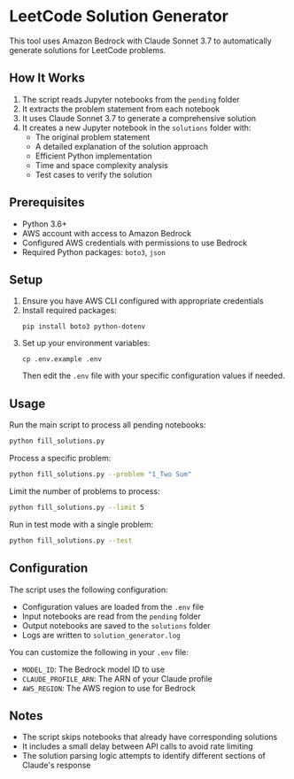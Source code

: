 # LeetCode Solution Generator

This tool uses Amazon Bedrock with Claude Sonnet 3.7 to automatically generate solutions for LeetCode problems.

## How It Works

1. The script reads Jupyter notebooks from the `pending` folder
2. It extracts the problem statement from each notebook
3. It uses Claude Sonnet 3.7 to generate a comprehensive solution
4. It creates a new Jupyter notebook in the `solutions` folder with:
   - The original problem statement
   - A detailed explanation of the solution approach
   - Efficient Python implementation
   - Time and space complexity analysis
   - Test cases to verify the solution

## Prerequisites

- Python 3.6+
- AWS account with access to Amazon Bedrock
- Configured AWS credentials with permissions to use Bedrock
- Required Python packages: `boto3`, `json`

## Setup

1. Ensure you have AWS CLI configured with appropriate credentials
2. Install required packages:
   ```
   pip install boto3 python-dotenv
   ```
3. Set up your environment variables:
   ```
   cp .env.example .env
   ```
   Then edit the `.env` file with your specific configuration values if needed.

## Usage

Run the main script to process all pending notebooks:

```bash
python fill_solutions.py
```

Process a specific problem:

```bash
python fill_solutions.py --problem "1_Two Sum"
```

Limit the number of problems to process:

```bash
python fill_solutions.py --limit 5
```

Run in test mode with a single problem:

```bash
python fill_solutions.py --test
```

## Configuration

The script uses the following configuration:
- Configuration values are loaded from the `.env` file
- Input notebooks are read from the `pending` folder
- Output notebooks are saved to the `solutions` folder
- Logs are written to `solution_generator.log`

You can customize the following in your `.env` file:
- `MODEL_ID`: The Bedrock model ID to use
- `CLAUDE_PROFILE_ARN`: The ARN of your Claude profile
- `AWS_REGION`: The AWS region to use for Bedrock

## Notes

- The script skips notebooks that already have corresponding solutions
- It includes a small delay between API calls to avoid rate limiting
- The solution parsing logic attempts to identify different sections of Claude's response